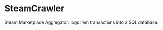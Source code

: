 SteamCrawler
============

Steam Marketplace Aggregator: logs item transactions into a SQL database.
